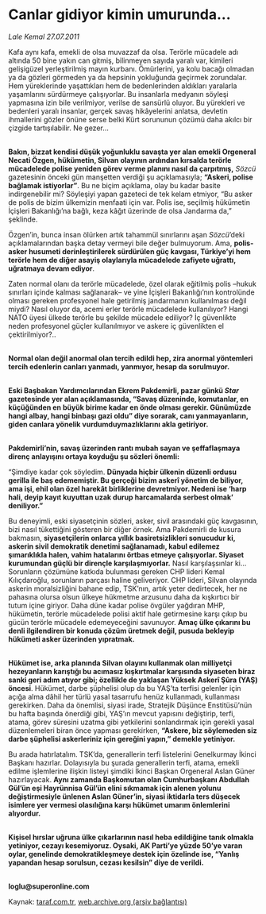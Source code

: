 # Canlar gidiyor kimin umurunda...

*Lale Kemal 27.07.2011*

<div class="yazi"><p>Kafa aynı kafa, emekli de olsa muvazzaf da olsa. Terörle mücadele adı altında 50 bine yakın can gitmiş, bilinmeyen sayıda yaralı var, kimileri gelişigüzel yerleştirilmiş mayın kurbanı. Ömürlerini, ya kolu bacağı olmadan ya da gözleri görmeden ya da hepsinin yokluğunda geçirmek zorundalar. Hem yüreklerinde yaşattıkları hem de bedenlerinden aldıkları yaralarla yaşamlarını sürdürmeye çalışıyorlar. Bu insanlarla medyanın söyleşi yapmasına izin bile verilmiyor, verilse de sansürlü oluyor. Bu yürekleri ve bedenleri yaralı insanlar, gerçek savaş hikâyelerini anlatsa, devletin ihmallerini gözler önüne serse belki Kürt sorununun çözümü daha akılcı bir çizgide tartışılabilir. Ne gezer...</p>
<p><b><br/>Bakın, bizzat kendisi düşük yoğunluklu savaşta yer alan emekli Orgeneral Necati Özgen, hükümetin, Silvan olayının ardından kırsalda terörle mücadelede polise yeniden görev verme planını nasıl da çarpıtmış,</b> <i>Sözcü</i> gazetesinin önceki gün manşetten verdiği şu açıklamasıyla; <b>“Askeri, polise bağlamak istiyorlar”</b>. Bu ne biçim açıklama, olay bu kadar basite indirgenebilir mi? Söyleşiyi yapan gazeteci de tek kelam etmiyor, “Bu asker de polis de bizim ülkemizin menfaati için var. Polis ise, seçilmiş hükümetin İçişleri Bakanlığı’na bağlı, keza kâğıt üzerinde de olsa Jandarma da,” şeklinde.  </p>
<p>Özgen’in, bunca insan ölürken artık tahammül sınırlarını aşan <i>Sözcü</i>’deki açıklamalarından başka detay vermeyi bile değer bulmuyorum. Ama, <b>polis-asker husumeti derinleştirilerek sürdürülen güç kavgası, Türkiye’yi hem terörle hem de diğer asayiş olaylarıyla mücadelede zafiyete uğrattı, uğratmaya devam ediyor</b>.</p>
<p>Zaten normal olanı da terörle mücadelede, özel olarak eğitilmiş polis –hukuk sınırları içinde kalması sağlanarak– ve yine İçişleri Bakanlığı’nın kontrolünde olması gereken profesyonel hale getirilmiş jandarmanın kullanılması değil miydi? Nasıl oluyor da, acemi erler terörle mücadelede kullanılıyor? Hangi NATO üyesi ülkede terörle bu şekilde mücadele ediliyor? İç güvenlikte neden profesyonel güçler kullanılmıyor ve askere iç güvenlikten el çektirilmiyor?.. </p>
<p><b><br/>Normal olan değil anormal olan tercih edildi hep, zira anormal yöntemleri tercih edenlerin canları yanmadı, yanmıyor, hesap da sorulmuyor. </b></p>
<p><b><br/>Eski Başbakan Yardımcılarından Ekrem Pakdemirli, pazar günkü <i>Star</i> gazetesinde yer alan açıklamasında, “Savaş düzeninde, komutanlar, en küçüğünden en büyük birime kadar en önde olması gerekir. Günümüzde hangi albay, hangi binbaşı gazi oldu” diye sorarak, canı yanmayanların, giden canlara yönelik vurdumduymazlıklarını akla getiriyor. </b></p>
<p><b><br/>Pakdemirli’nin, savaş üzerinden rantı mubah sayan ve şeffaflaşmaya direnç anlayışını ortaya koyduğu şu sözleri önemli:</b></p>
<p>“Şimdiye kadar çok söyledim. <b>Dünyada hiçbir ülkenin düzenli ordusu gerilla ile baş edememiştir. Bu gerçeği bizim askerî yönetim de biliyor, ama işi, ehil olan özel harekât birliklerine devretmiyor. Nedeni ise ‘harp hali, deyip kayıt kuyuttan uzak durup harcamalarda serbest olmak’ deniliyor.”</b></p>
<p>Bu deneyimli, eski siyasetçinin sözleri, asker, sivil arasındaki güç kavgasının, bizi nasıl tükettiğini gösteren bir diğer örnek. Ama Pakdemirli de kusura bakmasın, <b>siyasetçilerin onlarca yıllık basiretsizlikleri sonucudur ki, askerin sivil demokratik denetimi sağlanamadı, kabul edilemez şımarıklıkla halen, vahim hatalarını örtbas etmeye çalışıyorlar. Siyaset kurumundan güçlü bir dirençle karşılaşmıyorlar.</b> Nasıl karşılaşsınlar ki... Sorunların çözümüne katkıda bulunması gereken CHP lideri Kemal Kılıçdaroğlu, sorunların parçası haline geliveriyor. CHP lideri, Silvan olayında askerin moralsizliğini bahane edip, TSK’nın, artık yeter dedirtecek, her ne pahasına olursa olsun ülkeye hükmetme arzusunu daha da kışkırtıcı bir tutum içine giriyor. Daha düne kadar polise övgüler yağdıran MHP, hükümetin, terörle mücadelede polisi aktif hale getirmesine karşı çıkıp bu gücün terörle mücadele edemeyeceğini savunuyor. <b>Amaç ülke çıkarını bu denli ilgilendiren bir konuda çözüm üretmek değil, pusuda bekleyip hükümeti asker üzerinden yıpratmak. </b></p>
<p><b><br/>Hükümet ise, arka planında Silvan olayını kullanmak olan milliyetçi hezeyanların karıştığı bu acımasız kışkırtmalar karşısında siyaseten biraz sanki geri adım atıyor gibi; özellikle de yaklaşan Yüksek Askerî Şûra (YAŞ) öncesi</b>. Hükümet, darbe şüphelisi olup da bu YAŞ’ta terfisi gelenler için açığa alma dâhil her türlü yasal tasarrufu henüz kullanmadı, kullanması gerekirken. Daha da önemlisi, siyasi irade, Stratejik Düşünce Enstitüsü’nün bu hafta başında önerdiği gibi, YAŞ’ın mevcut yapısını değiştirip, terfi, atama, görev süresini uzatma gibi yetkilerini sonlandırmak için gerekli yasal düzenlemeleri biran önce yapması gerekirken, <b>“Askere, biz söylemeden siz darbe şüphelisi askerleriniz için gereğini yapın,” demekle yetiniyor. </b></p>
<p>Bu arada hatırlatalım. TSK’da, generallerin terfi listelerini Genelkurmay İkinci Başkanı hazırlar. Dolayısıyla bu şurada generallerin terfi, atama, emekli edilme işlemlerine ilişkin listeyi şimdiki İkinci Başkan Orgeneral Aslan Güner hazırlayacak. <b>Aynı zamanda Başkomutan olan Cumhurbaşkanı Abdullah Gül’ün eşi Hayrünnisa Gül’ün elini sıkmamak için alenen yolunu değiştirmesiyle ünlenen Aslan Güner’in, siyasi iktidarla ters düşecek isimlere yer vermesi olasılığına karşı hükümet umarım önlemlerini alıyordur. </b></p>
<p><b><br/>Kişisel hırslar uğruna ülke çıkarlarının nasıl heba edildiğine tanık olmakla yetiniyor, cezayı kesemiyoruz. Oysaki, AK Parti’ye yüzde 50’ye varan oylar, genelinde demokratikleşmeye destek için özelinde ise, “Yanlış yapandan hesap sorulsun, cezası kesilsin” diye de verildi.</b></p>
<p><b><br/>loglu@superonline.com</b></p>
</div>

Kaynak: [taraf.com.tr](http://www.taraf.com.tr/lale-kemal/makale-canlar-gidiyor-kimin-umurunda.htm), [web.archive.org (arşiv bağlantısı)](http://web.archive.org/web/20130817062846/http://www.taraf.com.tr/lale-kemal/makale-canlar-gidiyor-kimin-umurunda.htm)
